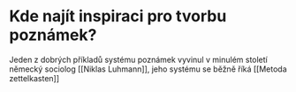 # Kde najít inspiraci pro tvorbu poznámek?

Jeden z dobrých příkladů systému poznámek vyvinul v minulém století německý sociolog [[Niklas Luhmann]], jeho systému se běžně říká [[Metoda zettelkasten]]